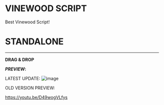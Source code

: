 # VINEWOOD SCRIPT

Best Vinewood Script!


# STANDALONE
-------------------------------
**DRAG & DROP**

***PREVIEW*:**

LATEST UPDATE:
![image](https://github.com/rexdevelopments/rex_vinewood/assets/108093415/aa40c85a-3579-4dbd-a753-11bd47d90697)


OLD VERSION PREVIEW: 

https://youtu.be/D49wogVLfys
